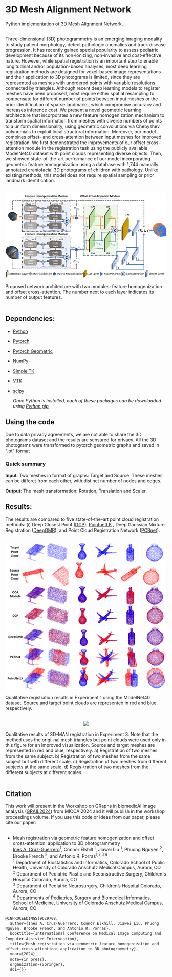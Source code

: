 # 3D Mesh Alignment Network

Python implementation of 3D Mesh Alignment Network. <br><br>

Three-dimensional (3D) photogrammetry is an emerging imaging modality to study patient morphology, detect pathologic anomalies and track disease progression. It has recently gained special popularity to assess pediatric development because of its non-ionizing, non-invasive and cost-effective nature. However, while spatial registration is an important step to enable longitudinal and/or population-based analyses, most deep learning registration methods are designed for voxel-based image representations and their application to 3D photograms is limited, since they are represented as meshes with unordered points with variable resolutions connected by triangles. Although recent deep learning models to register meshes have been proposed, most require either spatial resampling to compensate for different number of points between input meshes or the prior identification of sparse landmarks, which compromise accuracy and increases inference cost. We present a novel geometric learning architecture that incorporates a new feature homogenization mechanism to transform spatial information from meshes with diverse numbers of points to a uniform dimensionality, using geometric convolutions via Chebyshev polynomials to exploit local structural information. Moreover, our model combines offset- and cross-attention between input meshes for improved registration. We first demonstrated the improvements of our offset cross-attention module in the registration task using the publicly available ModelNet40 dataset with point clouds representing diverse objects. Then, we showed state-of-the-art performance of our model incorporating geometric feature homogenization using a database with 1,744 manually annotated craniofacial 3D photograms of children with pathology. Unlike existing methods, this model does not require spatial sampling or prior landmark identification. <br><br>

<p align="center">
<img src='\Figures\Architecture.png'> <br>
</p>
Proposed network architecture with two modules: feature homogenization and offset cross-attention. The number next to each layer indicates its number of output features.<br><br>

## Dependencies:
- [Python](python.org)
- [Pytorch](https://pytorch.org/get-started/locally)
- [Pytorch Geometric](https://pytorch-geometric.readthedocs.io/en/latest/index.html)
- [NumPy](https://numpy.org/install/)
- [SimpleITK](https://simpleitk.org/)
- [VTK](https://pypi.org/project/vtk/)
- [scipy](https://scipy.org/)

    *Once Python is installed, each of these packages can be downloaded using [Python pip](https://pip.pypa.io/en/stable/installation/)*


## Using the code
Due to data privacy agreements, we are not able to share the 3D photograms dataset and the results are sensured for privacy. All the 3D photograms were transformed to pytorch geometric graphs and saved in ".pt" format

### Quick summary
**Input**: Two meshes in format of graphs: Target and Source. These meshes can be differet from each other, with distinct number of nodes and edges.

**Output**: The mesh transformation: Rotation, Translation and Scaler.

## Results:
The results are compared to five state-of-the-art point cloud registration methods: (i) Deep Closest Point ([DCP](https://openaccess.thecvf.com/content_ICCV_2019/papers/Wang_Deep_Closest_Point_Learning_Representations_for_Point_Cloud_Registration_ICCV_2019_paper.pdf)), [PointnetLK](https://openaccess.thecvf.com/content_CVPR_2019/papers/Aoki_PointNetLK_Robust__Efficient_Point_Cloud_Registration_Using_PointNet_CVPR_2019_paper.pdf) , Deep Gaussian Mixture Registration ([DeepGMR](https://link.springer.com/chapter/10.1007/978-3-030-58558-7_43)), and Point Cloud Registration Network ([PCRnet](https://arxiv.org/pdf/1908.07906)).<br><br>

<p align="center">
<img src='\Figures\ModelNetResults.png'> <br>
</p>
Qualitative registration results in Experiment 1 using the ModelNet40 dataset. Source and target point clouds are represented in red and blue, respectively.<br><br>

<p align="center">
<img src='\Figures\PointCloudResults.png'> <br>
</p>
Qualitative results of 3D-MAN registration in Experiment 3. Note that the method uses the origi-nal mesh triangles but point clouds were used only in this figure for an improved visualization. Source and target meshes are represented in red and blue, respectively. a) Registration of two meshes from the same subject. b) Registration of two meshes from the same subject but with different scale. c) Registration of two meshes from different subjects at the same scale. d) Regis-tration of two meshes from the different subjects at different scales.<br><br>

## Citation
This work will present in the Workshop on GRaphs in biomedicAl Image anaLysis ([GRAIL2024](https://grail-miccai.github.io/#program)) from MICCAI2024 and it will publish in the workshop proceedings volume. If you use this code or ideas from our paper, please cite our paper:<br> <br>
* Mesh registration via geometric feature homogenization and offset cross-attention: application to 3D photogrammetry<br>
 [Inés A. Cruz-Guerrero](https://orcid.org/0000-0001-8034-8530)<sup>1</sup>,
 Connor Elkhill <sup>1</sup>,
 Jiawei Liu <sup>1</sup>,
 Phuong Nguyen <sup>2</sup>,
 Brooke French <sup>2</sup>, and
 Antonio R. Porras<sup>1,2,3,4</sup> <br>
<sup>1</sup> Department of Biostatistics and Informatics, Colorado School of Public Health, University of Colorado Anschutz Medical Campus, Aurora, CO <br>
<sup>2</sup> Department of Pediatric Plastic and Reconstructive Surgery, Children's Hospital Colorado, Aurora, CO <br>
<sup>3</sup> Department of Pediatric Neurosurgery, Children’s Hospital Colorado, Aurora, CO <br>
<sup>4</sup> Departments of Pediatrics, Surgery and Biomedical Informatics, School of Medicine, University of Colorado Anschutz Medical Campus, Aurora, CO <br>

```
@INPROCEEDINGS{9629708,
  author={Inés A. Cruz-Guerrero, Connor Elkhill, Jiawei Liu, Phuong Nguyen, Brooke French, and Antonio R. Porras},
  booktitle={International Conference on Medical Image Computing and Computer-Assisted Intervention}, 
  title={Mesh registration via geometric feature homogenization and offset cross-attention: application to 3D photogrammetry}, 
  year={2024},
  note={in press},
  organization={Springer},
  doi={}}
```


